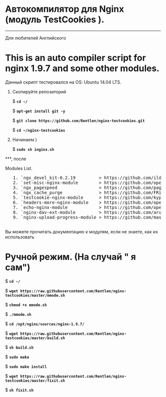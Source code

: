 # Автокомпилятор для Nginx (модуль TestCookies ).
------------------------------------------------
Для любителей Английского
# This is an auto compiler script for nginx 1.9.7 and some other modules. 
Данный скрипт тестировался на OS: Ubuntu 14.04 LTS. 

1. Скопируйте репозиторий
  
   $ **`cd ~/`**

   $ **`apt-get install git -y`**

   $ **`git clone https://github.com/Rentlen/nginx-testcookies.git`**
   
   $ **`cd ~/nginx-testcookies`**
   
2. Начинаем )

   $ **`sudo sh inginx.sh`**
   
***, после

  Modules List.
  <pre>
   1. `ngx_devel_kit-0.2.19         > https://github.com/ildus/nginx_redis`
   2. `set-misc-nginx-module        > https://github.com/openresty/set-misc-nginx-module`
   3. `ngx_pagespeed                > https://github.com/pagespeed/ngx_pagespeed.git`
   4. `ngx_cache_purge              > https://github.com/FRiCKLE/ngx_cache_purge`
   5. `testcookie-nginx-module      > https://github.com/kyprizel/testcookie-nginx-module`
   6. `headers-more-nginx-module    > https://github.com/openresty/headers-more-nginx-module`
   7. `echo-nginx-module            > https://github.com/openresty/echo-nginx-module`
   8. `nginx-dav-ext-module         > https://github.com/arut/nginx-dav-ext-module`
   9. `nginx-upload-progress-module > https://github.com/masterzen/nginx-upload-progress-module`
  </pre>

  Вы можете прочитать документацию к модулям, если не знаете, как их использовать


# Ручной режим. (На случай " я сам")

  $ **`cd ~/`**

  $ **`wget https://raw.githubusercontent.com/Rentlen/nginx-testcookies/master/mmode.sh`**
  
  $ **`chmod +x mmode.sh`**
  
  $ **`./mmode.sh`**
  
  $ **`cd /opt/nginx/sources/nginx-1.9.7/`**
  
  $ **`wget https://raw.githubusercontent.com/Rentlen/nginx-testcookies/master/build.sh`**
  
  $ **`sh build.sh`**
  
  $ **`sudo make`**
  
  $ **`sudo make install`**

  $ **`wget https://raw.githubusercontent.com/Rentlen/nginx-testcookies/master/fixit.sh`**
  
  $ **`sh fixit.sh`**
